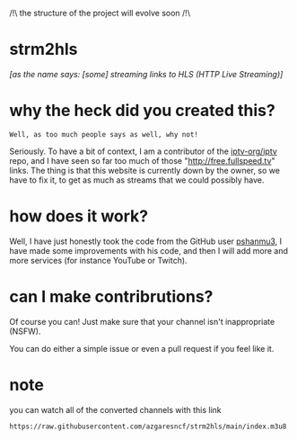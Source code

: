 /!\ the structure of the project will evolve soon /!\
# strm2hls
*[as the name says: [some] streaming links to HLS (HTTP Live Streaming)]*

# why the heck did you created this?
``Well, as too much people says as well, why not!``

Seriously. To have a bit of context, I am a contributor of the [iptv-org/iptv](https://github.com/iptv-org/iptv.git) repo, and I have seen so far too much of those "http://free.fullspeed.tv" links. The thing is that this website is currently down by the owner, so we have to fix it, to get as much as streams that we could possibly have.

# how does it work?
Well, I have just honestly took the code from the GitHub user [pshanmu3](https://github.com/pshanmu3), I have made some improvements with his code, and then I will add more and more services (for instance YouTube or Twitch).

# can I make contribrutions?
Of course you can! Just make sure that your channel isn't inappropriate (NSFW). 

You can do either a simple issue or even a pull request if you feel like it.


# note
you can watch all of the converted channels with this link
```
https://raw.githubusercontent.com/azgaresncf/strm2hls/main/index.m3u8
```
